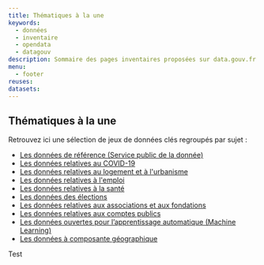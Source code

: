 ```yaml
---
title: Thématiques à la une
keywords:
  - données
  - inventaire
  - opendata
  - datagouv
description: Sommaire des pages inventaires proposées sur data.gouv.fr
menu:
  - footer
reuses:
datasets:
---
```

## Thématiques à la une

Retrouvez ici une sélection de jeux de données clés regroupés par sujet :
- [Les données de référence (Service public de la donnée)](/pages/spd/reference/)
- [Les données relatives au COVID-19](/pages/donnees-coronavirus)
- [Les données relatives au logement et à l'urbanisme](/pages/donnees-logement-urbanisme)
- [Les données relatives à l'emploi](/pages/donnees-emploi/)
- [Les données relatives à la santé](/pages/donnees-sante/)
- [Les données des élections](/pages/donnees-des-elections)
- [Les données relatives aux associations et aux fondations](/pages/donnees-associations-fondations)
- [Les données relatives aux comptes publics](/pages/donnees-comptes-publics)
- [Les données ouvertes pour l’apprentissage automatique (Machine Learning)](/pages/donnees-machine-learning)
- [Les données à composante géographique](/pages/donnees-geographiques)

Test
